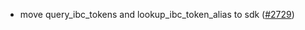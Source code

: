 - move query_ibc_tokens and lookup_ibc_token_alias to sdk
  ([\#2729](https://github.com/anoma/namada/issues/2729))